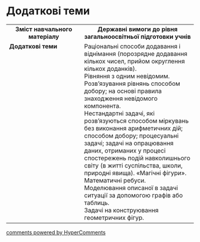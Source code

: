 <div id="hypercomments_widget" class="js-hypercomments-widget invisible"></div>

# Додаткові теми
<table>
  <tr>
    <td width="40%" align="center"><b>Зміст навчального матеріалу<b></td>
    <td width="60%" align="center"><b>Державні вимоги до рівня загальноосвітньої підготовки учнів</b></td>
  </tr>
  <tr>
    <td width="40%" style="vertical-align:top !important;"><b>Додаткові теми</b><br></td>
    <td width="60%" style="vertical-align:top !important;">Раціональні способи додавання і віднімання (порозрядне додавання кількох чисел, прийом округлення кількох доданків).<br>
Рівняння з одним невідомим.<br>
Розв’язування рівнянь способом добору; на основі правила знаходження невідомого компонента.<br> 
Нестандартні задачі, які розв’язуються способом міркувань без виконання арифметичних дій; способом добору; процесуальні задачі; задачі на опрацювання даних, отриманих у процесі спостережень подій навколишнього світу (в житті суспільства, школи, природні явища). «Магічні фігури». Математичні ребуси.<br>  
Моделювання описаної в задачі ситуації за допомогою графів або таблиць.<br> 
Задачі на конструювання геометричних фігур.<br></td>
  </tr>
</table>

<div class="js-hypercomments-container">
    <a href="http://hypercomments.com" class="hc-link" title="comments widget">comments powered by HyperComments</a>
</div>